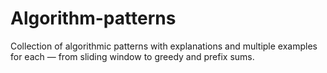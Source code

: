 # Algorithm-patterns
Collection of algorithmic patterns with explanations and multiple examples for each — from sliding window to greedy and prefix sums.
